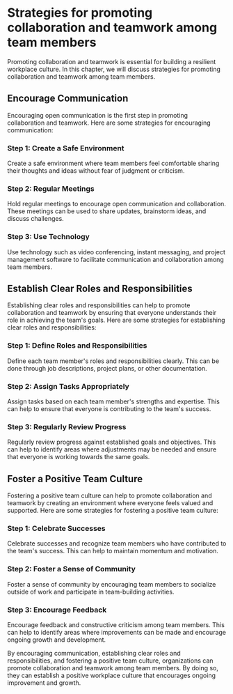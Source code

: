 Strategies for promoting collaboration and teamwork among team members
=======================================================================================================================

Promoting collaboration and teamwork is essential for building a resilient workplace culture. In this chapter, we will discuss strategies for promoting collaboration and teamwork among team members.

Encourage Communication
-----------------------

Encouraging open communication is the first step in promoting collaboration and teamwork. Here are some strategies for encouraging communication:

### Step 1: Create a Safe Environment

Create a safe environment where team members feel comfortable sharing their thoughts and ideas without fear of judgment or criticism.

### Step 2: Regular Meetings

Hold regular meetings to encourage open communication and collaboration. These meetings can be used to share updates, brainstorm ideas, and discuss challenges.

### Step 3: Use Technology

Use technology such as video conferencing, instant messaging, and project management software to facilitate communication and collaboration among team members.

Establish Clear Roles and Responsibilities
------------------------------------------

Establishing clear roles and responsibilities can help to promote collaboration and teamwork by ensuring that everyone understands their role in achieving the team's goals. Here are some strategies for establishing clear roles and responsibilities:

### Step 1: Define Roles and Responsibilities

Define each team member's roles and responsibilities clearly. This can be done through job descriptions, project plans, or other documentation.

### Step 2: Assign Tasks Appropriately

Assign tasks based on each team member's strengths and expertise. This can help to ensure that everyone is contributing to the team's success.

### Step 3: Regularly Review Progress

Regularly review progress against established goals and objectives. This can help to identify areas where adjustments may be needed and ensure that everyone is working towards the same goals.

Foster a Positive Team Culture
------------------------------

Fostering a positive team culture can help to promote collaboration and teamwork by creating an environment where everyone feels valued and supported. Here are some strategies for fostering a positive team culture:

### Step 1: Celebrate Successes

Celebrate successes and recognize team members who have contributed to the team's success. This can help to maintain momentum and motivation.

### Step 2: Foster a Sense of Community

Foster a sense of community by encouraging team members to socialize outside of work and participate in team-building activities.

### Step 3: Encourage Feedback

Encourage feedback and constructive criticism among team members. This can help to identify areas where improvements can be made and encourage ongoing growth and development.

By encouraging communication, establishing clear roles and responsibilities, and fostering a positive team culture, organizations can promote collaboration and teamwork among team members. By doing so, they can establish a positive workplace culture that encourages ongoing improvement and growth.
